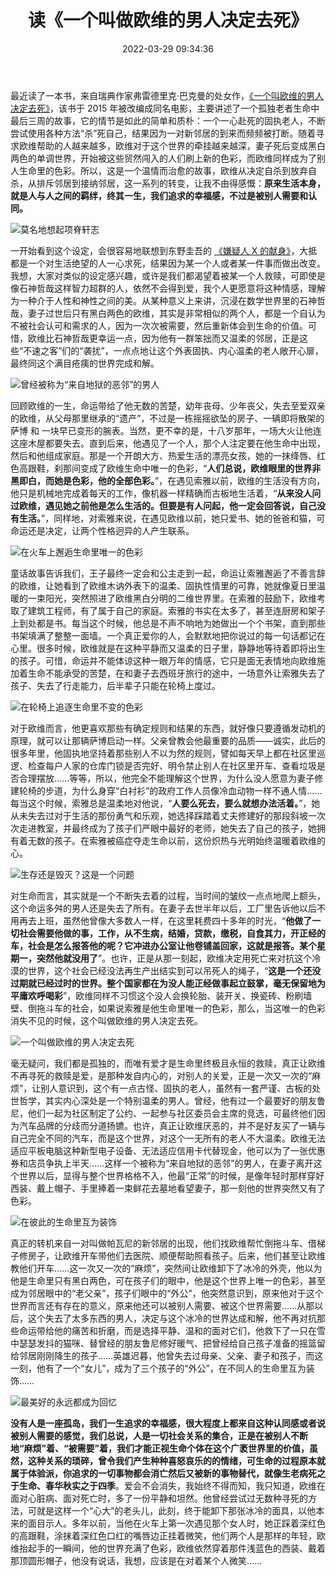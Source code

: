 ﻿---
categories:
- 生活感悟
date: 2022-03-29 09:34:36
description: ''
tags:
- 读书
- 感悟
- 随笔
- 情感
title: 读《一个叫做欧维的男人决定去死》
slug: A-Man-Called-Ove
---

最近读了一本书，来自瑞典作家弗雷德里克·巴克曼的处女作，[《一个叫欧维的男人决定去死》](https://book.douban.com/subject/27054340/)，该书于 2015 年被改编成同名电影，主要讲述了一个孤独老者生命中最后三周的故事，它的情节是如此的简单和质朴：一个一心赴死的固执老人，不断尝试使用各种方法“杀”死自己，结果因为一对新邻居的到来而频频被打断。随着寻求欧维帮助的人越来越多，欧维对于这个世界的牵挂越来越深，妻子死后变成黑白两色的单调世界，开始被这些贸然闯入的人们刷上新的色彩，而欧维同样成为了别人生命里的色彩。所以，这是一个温情而治愈的故事，欧维从决定自杀到放弃自杀，从排斥邻居到接纳邻居，这一系列的转变，让我不由得感慨：**原来生活本身，就是人与人之间的羁绊，终其一生，我们追求的幸福感，不过是被别人需要和认同。**

![莫名地想起项脊轩志](/posts/读-一个叫做欧维的男人决定去死/P2369981586.jpg)

一开始看到这个设定，会很容易地联想到东野圭吾的 [《嫌疑人 X 的献身》](https://book.douban.com/subject/3211779/)，大抵都是一个对生活绝望的人一心求死，结果因为某一个人或者某一件事而做出改变。我想，大家对类似的设定感兴趣，或许是我们都渴望着被某一个人救赎，可即使是像石神哲哉这样智力超群的人，依然不会得到爱，我个人更愿意将这种情感，理解为一种介于人性和神性之间的美。从某种意义上来讲，沉浸在数学世界里的石神哲哉，妻子过世后只有黑白两色的欧维，其实是非常相似的两个人，都是一个自认为不被社会认可和需求的人，因为一次次被需要，然后重新体会到生命的价值。可惜，欧维比石神哲哉更幸运一点，因为他有一群笨拙而又温柔的邻居，正是这些“不速之客”们的“袭扰”，一点点地让这个外表固执、内心温柔的老人敞开心扉，最终同这个满目疮痍的世界完成和解。

![曾经被称为“来自地狱的恶邻”的男人](/posts/读-一个叫做欧维的男人决定去死/P2369981833.jpg)

回顾欧维的一生，命运带给了他无数的苦楚，幼年丧母、少年丧父，失去至爱双亲的欧维，从父母那里继承的“遗产”，不过是一栋摇摇欲坠的房子、一辆即将散架的萨博 和 一块早已变形的腕表。当然，更不幸的是，十八岁那年，一场大火让他连这座木屋都要失去。直到后来，他遇见了一个人，那个人注定要在他生命中出现，然后和他组成家庭。那是一个开朗大方、热爱生活的漂亮女孩，她的一抹绛唇、红色高跟鞋，刹那间变成了欧维生命中唯一的色彩，“**人们总说，欧维眼里的世界非黑即白，而她是色彩，他的全部色彩。**”，在遇见索雅以前，欧维的生活没有方向，他只是机械地完成着每天的工作，像机器一样精确而古板地生活着，“**从来没人问过欧维，遇见她之前他是怎么生活的。但要是有人问起，他一定会回答说，自己没有生活。**”，同样地，对索雅来说，在遇见欧维以前，她只爱书、她的爸爸和猫，可命运还是决定，让两个性格迥异的人产生联系。

![在火车上邂逅生命里唯一的色彩](/posts/读-一个叫做欧维的男人决定去死/P2369981748.jpg)

童话故事告诉我们，王子最终一定会和公主走到一起，命运让索雅邂逅了不善言辞的欧维，让她看到了欧维木讷外表下的温柔、固执性情里的可靠，她就像夏日里温暖的一束阳光，突然照进了欧维黑白分明的二维世界里。在索雅的鼓励下，欧维考取了建筑工程师，有了属于自己的家庭。索雅的书实在太多了，甚至连厨房和架子上到处都是书。每当这个时候，他总是不声不响地为她做出一个个书架，直到那些书架填满了整整一面墙。一个真正爱你的人，会默默地把你说过的每一句话都记在心里。很多时候，欧维就是在这种平静而又温柔的日子里，静静地等待着即将出生的孩子。可惜，命运并不能体谅这种一眼万年的情感，它只是面无表情地向欧维施加着生命不能承受的苦楚，在和妻子去西班牙旅行的途中，一场意外让索雅失去了孩子、失去了行走能力，后半辈子只能在轮椅上度过。

![在轮椅上追逐生命里不变的色彩](/posts/读-一个叫做欧维的男人决定去死/P2512969787.jpg)

对于欧维而言，他更喜欢那些有确定规则和结果的东西，就好像只要遵循发动机的原理，就可以让那辆萨博启动一样。父亲曾教会他最重要的品质——诚实，此后的很多年里，他固执地坚持着那些别人不以为然的规则，譬如每天早上都在社区里巡逻、检查每户人家的仓库门锁是否完好、明令禁止别人在社区里开车、查看垃圾是否合理摆放……等等，所以，他完全不能理解这个世界，为什么没人愿意为妻子修建轮椅的步道，为什么身穿“白衬衫”的政府工作人员像冷血动物一样不通人情……每当这个时候，索雅总是温柔地对他说，“**人要么死去，要么就想办法活着。**”，她从未失去过对于生活的那份勇气和乐观，她选择踩踏着丈夫修建好的那段斜坡一次次走进教室，并最终成为了孩子们严眼中最好的老师，她失去了自己的孩子，她拥有着无数的孩子。在索雅被癌症夺走生命以前，这份炽热与光明始终温暖着欧维的心。

![生存还是毁灭？这是一个问题](/posts/读-一个叫做欧维的男人决定去死/P20220331220157.jpg)


对生命而言，其实就是一个不断失去着的过程，当时间的皱纹一点点地爬上额头，这个命运多舛的男人还是失去了所有。在妻子去世半年以后，工厂里告诉他以后不用再去上班，虽然他曾像大多数人一样，在这里耗费四十多年的时光，“**他做了一切社会需要他做的事，工作，从不生病，结婚，贷款，缴税，自食其力，开正经的车，社会是怎么报答他的呢？它冲进办公室让他卷铺盖回家，这就是报答。某个星期一，突然他就没用了**”。也许，正是从那一刻起，欧维决定用死亡来对抗这个冷漠的世界，这个社会已经没法再生产出结实到可以吊死人的绳子，“**这是一个还没过期就已经过时的世界。整个国家都在为没人能正经做事起立鼓掌，毫无保留地为平庸欢呼喝彩**”，欧维同样不习惯这个没人会换轮胎、装开关、换瓷砖、粉刷墙壁、倒拖斗车的社会，如果说索雅是他生命里唯一的色彩，那么，当这唯一的色彩消失不见的时候，这个叫做欧维的男人决定去死。

![一个叫做欧维的男人决定去死](/posts/读-一个叫做欧维的男人决定去死/P2548938590.jpg)


毫无疑问，我们都是孤独的，而唯有爱才是生命里终极且永恒的救赎，真正让欧维不再寻死的救赎是爱，是那种发自内心的，对别人的关爱，正是一次又一次的“麻烦”，让别人意识到，这个有一点古怪、固执的老人，虽然有一套严谨、古板的处世哲学，其实内心深处是一个特别温柔的男人。曾经，他有过一个最要好的朋友鲁尼，他们一起为社区制定了公约、一起参与社区委员会主席的竞选，可最终他们因为汽车品牌的分歧而分道扬镳。也许，真正让欧维厌恶的，并不是好友买了一辆与自己完全不同的汽车，而是这个世界，对这个一无所有的老人不大温柔。欧维无法适应平板电脑这种新型电子设备、无法适应信用卡代替现金，他可以为了一张优惠券和店员争执上半天……这样一个被称为“来自地狱的恶邻”的男人，在妻子离开这个世界以后，显得与整个世界格格不入，他最“正常”的时候，是像年轻时那样穿好西装、戴上帽子、手里捧着一束鲜花去墓地看望妻子，那一刻他的世界突然又有了色彩。

![在彼此的生命里互为装饰](/posts/读-一个叫做欧维的男人决定去死/P2369981372.jpg)

真正的转机来自一对叫做帕瓦尼的新邻居的出现，他们找欧维帮忙倒拖斗车、借梯子修房子，让欧维开车带他们去医院、顺便帮助照看孩子。后来，他们甚至让欧维教他们开车……这一次又一次的“麻烦”，突然间让欧维卸下了冰冷的外壳，他以为他是生命里只有黑白两色，可在孩子们的眼中，他是这个世界上唯一的色彩，甚至成为邻居眼中的“老父亲”，孩子们眼中的“外公”，他突然意识到，原来他对于这个世界而言还有存在的意义，原来他还可以被别人需要、被这个世界需要……从那以后，这个失去了太多东西的男人，决定与这个冰冷的世界达成和解，他不再对抗那些命运带给他的痛苦和折磨，而是选择平静、温和的面对它们，他救下了一只在雪中瑟瑟发抖的猫咪、替曾经的朋友鲁尼修好暖气、把曾经给自己孩子准备的摇篮留给邻居刚刚降生的孩子……英雄迟暮，他曾失去过母亲、父亲、妻子和孩子，而这一刻，他有了一个“女儿”，成为了三个孩子的“外公”，在不同人的生命里互为装饰……

![最美好的永远都成为回忆](/posts/读-一个叫做欧维的男人决定去死/P20220331220128.jpg)

**没有人是一座孤岛，我们一生追求的幸福感，很大程度上都来自这种认同感或者说被别人需要的感觉，我们总说，人是一切社会关系的集合，正是在被别人不断地“麻烦”着、“被需要”着，我们才能正视生命个体在这个广袤世界里的价值，虽然，这种关系的琐碎，曾令我们产生种种喜怒哀乐的的情绪，可生命的过程原本就属于体验派，你追求的一切事物都会消亡然后又被新的事物替代，就像生老病死之于生命、春华秋实之于四季**。爱会不会消失，我始终不得而知，我只知道，欧维在面对心脏病、面对死亡时，多了一份平静和坦然。他曾经尝试过无数种寻死的方法，可就是这样一个“心大”的老头儿，此刻，终于能卸下那张冰冷的面具，以他本来的面目示人。多年以前，当他在火车上第一次遇见那个女人时，她正踩着深红色的高跟鞋，涂抹着深红色口红的嘴唇边正挂着微笑，他们两个人是那样的年轻，欧维抬起手的一瞬间，他的世界充满了色彩，欧维依然穿着那件浅蓝色的西装、戴着那顶圆形帽子，他没有说话，我想，应该是在对着某个人微笑……




